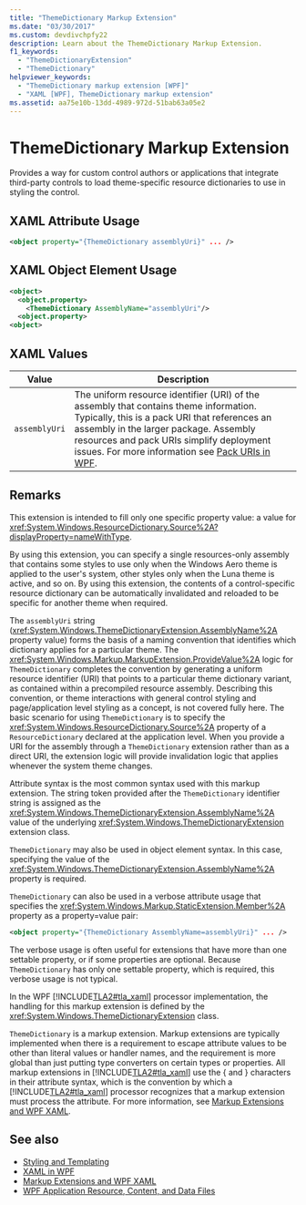 ```yaml
---
title: "ThemeDictionary Markup Extension"
ms.date: "03/30/2017"
ms.custom: devdivchpfy22
description: Learn about the ThemeDictionary Markup Extension.
f1_keywords: 
  - "ThemeDictionaryExtension"
  - "ThemeDictionary"
helpviewer_keywords: 
  - "ThemeDictionary markup extension [WPF]"
  - "XAML [WPF], ThemeDictionary markup extension"
ms.assetid: aa75e10b-13dd-4989-972d-51bab63a05e2
---
```

# ThemeDictionary Markup Extension
Provides a way for custom control authors or applications that integrate third-party controls to load theme-specific resource dictionaries to use in styling the control.  
  
## XAML Attribute Usage  
  
```xml  
<object property="{ThemeDictionary assemblyUri}" ... />  
```  
  
## XAML Object Element Usage  
  
```xml  
<object>  
  <object.property>  
    <ThemeDictionary AssemblyName="assemblyUri"/>  
  <object.property>  
<object>  
```  
  
## XAML Values  
  
| Value | Description |  
|-------|-------------|  
|`assemblyUri`|The uniform resource identifier (URI) of the assembly that contains theme information. Typically, this is a pack URI that references an assembly in the larger package. Assembly resources and pack URIs simplify deployment issues. For more information see [Pack URIs in WPF](../app-development/pack-uris-in-wpf.md).|  
  
## Remarks  
 This extension is intended to fill only one specific property value: a value for <xref:System.Windows.ResourceDictionary.Source%2A?displayProperty=nameWithType>.  
  
 By using this extension, you can specify a single resources-only assembly that contains some styles to use only when the Windows Aero theme is applied to the user's system, other styles only when the Luna theme is active, and so on. By using this extension, the contents of a control-specific resource dictionary can be automatically invalidated and reloaded to be specific for another theme when required.  
  
 The `assemblyUri` string (<xref:System.Windows.ThemeDictionaryExtension.AssemblyName%2A> property value) forms the basis of a naming convention that identifies which dictionary applies for a particular theme. The <xref:System.Windows.Markup.MarkupExtension.ProvideValue%2A> logic for `ThemeDictionary` completes the convention by generating a uniform resource identifier (URI) that points to a particular theme dictionary variant, as contained within a precompiled resource assembly. Describing this convention, or theme interactions with general control styling and page/application level styling as a concept, is not covered fully here. The basic scenario for using `ThemeDictionary` is to specify the <xref:System.Windows.ResourceDictionary.Source%2A> property of a `ResourceDictionary` declared at the application level. When you provide a URI for the assembly through a `ThemeDictionary` extension rather than as a direct URI, the extension logic will provide invalidation logic that applies whenever the system theme changes.  
  
 Attribute syntax is the most common syntax used with this markup extension. The string token provided after the `ThemeDictionary` identifier string is assigned as the <xref:System.Windows.ThemeDictionaryExtension.AssemblyName%2A> value of the underlying <xref:System.Windows.ThemeDictionaryExtension> extension class.  
  
 `ThemeDictionary` may also be used in object element syntax. In this case, specifying the value of the <xref:System.Windows.ThemeDictionaryExtension.AssemblyName%2A> property is required.  
  
 `ThemeDictionary` can also be used in a verbose attribute usage that specifies the <xref:System.Windows.Markup.StaticExtension.Member%2A> property as a property=value pair:  
  
```xml  
<object property="{ThemeDictionary AssemblyName=assemblyUri}" ... />  
```  
  
 The verbose usage is often useful for extensions that have more than one settable property, or if some properties are optional. Because `ThemeDictionary` has only one settable property, which is required, this verbose usage is not typical.  
  
 In the WPF [!INCLUDE[TLA2#tla_xaml](../../../includes/tla2sharptla-xaml-md.md)] processor implementation, the handling for this markup extension is defined by the <xref:System.Windows.ThemeDictionaryExtension> class.  
  
 `ThemeDictionary` is a markup extension. Markup extensions are typically implemented when there is a requirement to escape attribute values to be other than literal values or handler names, and the requirement is more global than just putting type converters on certain types or properties. All markup extensions in [!INCLUDE[TLA2#tla_xaml](../../../includes/tla2sharptla-xaml-md.md)] use the { and } characters in their attribute syntax, which is the convention by which a [!INCLUDE[TLA2#tla_xaml](../../../includes/tla2sharptla-xaml-md.md)] processor recognizes that a markup extension must process the attribute. For more information, see [Markup Extensions and WPF XAML](markup-extensions-and-wpf-xaml.md).  
  
## See also

- [Styling and Templating](../controls/styles-templates-overview.md)
- [XAML in WPF](xaml-in-wpf.md)
- [Markup Extensions and WPF XAML](markup-extensions-and-wpf-xaml.md)
- [WPF Application Resource, Content, and Data Files](../app-development/wpf-application-resource-content-and-data-files.md)
